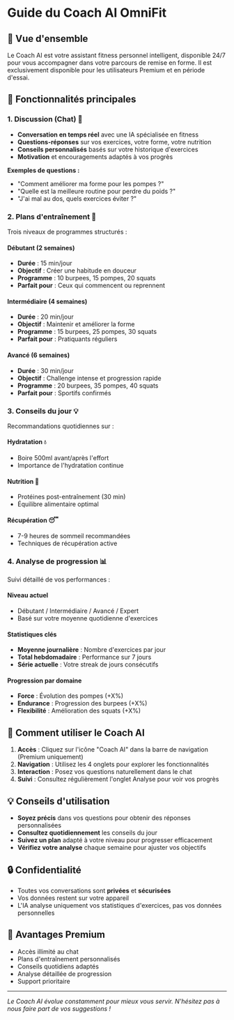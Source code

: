 # Guide du Coach AI OmniFit

## 🤖 Vue d'ensemble

Le Coach AI est votre assistant fitness personnel intelligent, disponible 24/7 pour vous accompagner dans votre parcours de remise en forme. Il est exclusivement disponible pour les utilisateurs Premium et en période d'essai.

## 🎯 Fonctionnalités principales

### 1. Discussion (Chat) 💬
- **Conversation en temps réel** avec une IA spécialisée en fitness
- **Questions-réponses** sur vos exercices, votre forme, votre nutrition
- **Conseils personnalisés** basés sur votre historique d'exercices
- **Motivation** et encouragements adaptés à vos progrès

**Exemples de questions :**
- "Comment améliorer ma forme pour les pompes ?"
- "Quelle est la meilleure routine pour perdre du poids ?"
- "J'ai mal au dos, quels exercices éviter ?"

### 2. Plans d'entraînement 🎯
Trois niveaux de programmes structurés :

#### Débutant (2 semaines)
- **Durée** : 15 min/jour
- **Objectif** : Créer une habitude en douceur
- **Programme** : 10 burpees, 15 pompes, 20 squats
- **Parfait pour** : Ceux qui commencent ou reprennent

#### Intermédiaire (4 semaines)
- **Durée** : 20 min/jour
- **Objectif** : Maintenir et améliorer la forme
- **Programme** : 15 burpees, 25 pompes, 30 squats
- **Parfait pour** : Pratiquants réguliers

#### Avancé (6 semaines)
- **Durée** : 30 min/jour
- **Objectif** : Challenge intense et progression rapide
- **Programme** : 20 burpees, 35 pompes, 40 squats
- **Parfait pour** : Sportifs confirmés

### 3. Conseils du jour 💡
Recommandations quotidiennes sur :

#### Hydratation 💧
- Boire 500ml avant/après l'effort
- Importance de l'hydratation continue

#### Nutrition 🥗
- Protéines post-entraînement (30 min)
- Équilibre alimentaire optimal

#### Récupération 😴
- 7-9 heures de sommeil recommandées
- Techniques de récupération active

### 4. Analyse de progression 📊
Suivi détaillé de vos performances :

#### Niveau actuel
- Débutant / Intermédiaire / Avancé / Expert
- Basé sur votre moyenne quotidienne d'exercices

#### Statistiques clés
- **Moyenne journalière** : Nombre d'exercices par jour
- **Total hebdomadaire** : Performance sur 7 jours
- **Série actuelle** : Votre streak de jours consécutifs

#### Progression par domaine
- **Force** : Évolution des pompes (+X%)
- **Endurance** : Progression des burpees (+X%)  
- **Flexibilité** : Amélioration des squats (+X%)

## 🚀 Comment utiliser le Coach AI

1. **Accès** : Cliquez sur l'icône "Coach AI" dans la barre de navigation (Premium uniquement)
2. **Navigation** : Utilisez les 4 onglets pour explorer les fonctionnalités
3. **Interaction** : Posez vos questions naturellement dans le chat
4. **Suivi** : Consultez régulièrement l'onglet Analyse pour voir vos progrès

## 💡 Conseils d'utilisation

- **Soyez précis** dans vos questions pour obtenir des réponses personnalisées
- **Consultez quotidiennement** les conseils du jour
- **Suivez un plan** adapté à votre niveau pour progresser efficacement
- **Vérifiez votre analyse** chaque semaine pour ajuster vos objectifs

## 🔒 Confidentialité

- Toutes vos conversations sont **privées** et **sécurisées**
- Vos données restent sur votre appareil
- L'IA analyse uniquement vos statistiques d'exercices, pas vos données personnelles

## 🌟 Avantages Premium

- Accès illimité au chat
- Plans d'entraînement personnalisés
- Conseils quotidiens adaptés
- Analyse détaillée de progression
- Support prioritaire

---

*Le Coach AI évolue constamment pour mieux vous servir. N'hésitez pas à nous faire part de vos suggestions !*